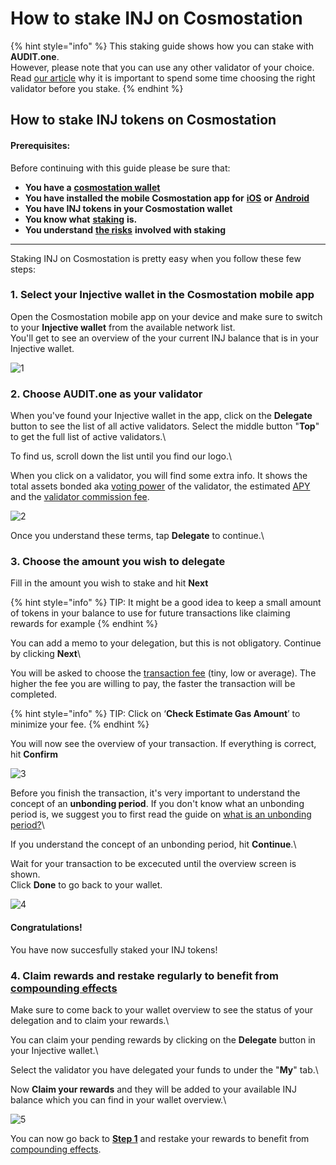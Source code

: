# How to stake INJ on Cosmostation

{% hint style="info" %}
This staking guide shows how you can stake with **AUDIT.one**.\
However, please note that you can use any other validator of your choice.\
Read [our article](../../getting-started/importance\_of\_choosing\_the\_right\_validator.md) why it is important to spend some time choosing the right validator before you stake.
{% endhint %}

## How to stake INJ tokens on Cosmostation

#### Prerequisites:

Before continuing with this guide please be sure that:

* **You have a** [**cosmostation wallet**](../../crypto-wallets/how\_to\_create\_a\_cosmostation\_wallet.md)
* **You have installed the mobile Cosmostation app for** [**iOS**](https://apps.apple.com/app/cosmostation/id1459830339) **or** [**Android**](https://play.google.com/store/apps/details?id=wannabit.io.cosmostaion)
* **You have INJ tokens in your Cosmostation wallet**
* **You know what** [**staking**](../../getting-started/what\_is\_staking.md) **is.**
* **You understand** [**the risks**](../../getting-started/risks\_of\_staking.md) **involved with staking**

***

Staking INJ on Cosmostation is pretty easy when you follow these few steps:

### 1. **Select your Injective wallet in the Cosmostation mobile app**

Open the Cosmostation mobile app on your device and make sure to switch to your **Injective wallet** from the available network list.\
You'll get to see an overview of the your current INJ balance that is in your Injective wallet.

![1](https://user-images.githubusercontent.com/95366163/157482839-94174a7b-28cf-487c-b8d0-16b4c5b2af21.png)

### 2. **Choose AUDIT.one as your validator**

When you've found your Injective wallet in the app, click on the **Delegate** button to see the list of all active validators. Select the middle button "**Top**" to get the full list of active validators.\


To find us, scroll down the list until you find our logo.\


When you click on a validator, you will find some extra info. It shows the total assets bonded aka [voting power](../../glossary/voting\_power.md) of the validator, the estimated [APY](../../glossary/apy.md) and the [validator commission fee](../../glossary/validator\_fee.md).

![2](https://user-images.githubusercontent.com/95366163/157482946-a6b22b09-f0d8-4d47-a945-18e8893260bb.png)

Once you understand these terms, tap **Delegate** to continue.\


### 3. **Choose the amount you wish to delegate**

Fill in the amount you wish to stake and hit **Next**

{% hint style="info" %}
TIP: It might be a good idea to keep a small amount of tokens in your balance to use for future transactions like claiming rewards for example
{% endhint %}

You can add a memo to your delegation, but this is not obligatory. Continue by clicking **Next**\


You will be asked to choose the [transaction fee](../../glossary/transaction\_fees.md) (tiny, low or average). The higher the fee you are willing to pay, the faster the transaction will be completed.

{% hint style="info" %}
TIP: Click on ‘**Check Estimate Gas Amount**’ to minimize your fee.
{% endhint %}

You will now see the overview of your transaction. If everything is correct, hit **Confirm**

![3](https://user-images.githubusercontent.com/95366163/157483058-5bab9ea4-52a6-415e-9341-81ea7b2bee88.png)

Before you finish the transaction, it's very important to understand the concept of an **unbonding period**. If you don't know what an unbonding period is, we suggest you to first read the guide on [what is an unbonding period?](../../glossary/unbonding\_period.md)\


If you understand the concept of an unbonding period, hit **Continue**.\


Wait for your transaction to be excecuted until the overview screen is shown.\
Click **Done** to go back to your wallet.

![4](https://user-images.githubusercontent.com/95366163/157483115-fc75199d-25f0-4447-aea5-080cf86ed84b.png)

#### **Congratulations!**

You have now succesfully staked your INJ tokens!

### 4. **Claim rewards and restake regularly to benefit from** [**compounding effects**](../../glossary/compounding\_interest.md)

Make sure to come back to your wallet overview to see the status of your delegation and to claim your rewards.\


You can claim your pending rewards by clicking on the **Delegate** button in your Injective wallet.\


Select the validator you have delegated your funds to under the "**My**" tab.\


Now **Claim your rewards** and they will be added to your available INJ balance which you can find in your wallet overview.\


![5](https://user-images.githubusercontent.com/95366163/157483249-fa8dbd42-87c4-4a21-ad79-8d183b835d74.png)

You can now go back to [**Step 1**](how\_to\_stake\_inj\_on\_cosmostation.md#step1) and restake your rewards to benefit from [compounding effects](../../glossary/compounding\_interest.md).
